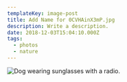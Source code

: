 ```yaml
---
templateKey: image-post
title: Add Name for 0CVHAinX3mP.jpg
description: Write a description.
date: 2018-12-03T15:04:10.000Z
tags:
  - photos
  - nature
---
```

![Dog wearing sunglasses with a radio.](/img/0CVHAinX3mP.jpg)
